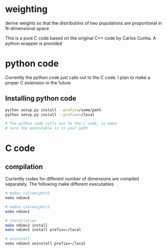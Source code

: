 # weighting
derive weights so that the distributiins of two populations are proportional in N-dimensional space

This is a pure C code based on the original C++ code by Carlos Cunha.  A python
wrapper is provided

# python code

Currently the python code just calls out to the C code.  I plan to make a proper
C extension in the future

## Installing python code
```bash
python setup.py install --prefix=/some/path
python setup.py install --prefix=~/local

# The python code calls out to the C code, so make
# sure the executable is in your path
```

# C code

## compilation

Currently codes for different number of dimensions are compiled separately. The following
make different executables 

```bash
# makes calcweights5
make ndim=5

# makes calcweights1
make ndim=1

# installation
make ndim=2 install
make ndim=5 install prefix=~/local

# uninstall
make ndim=5 uninstall prefix=~/local
```
